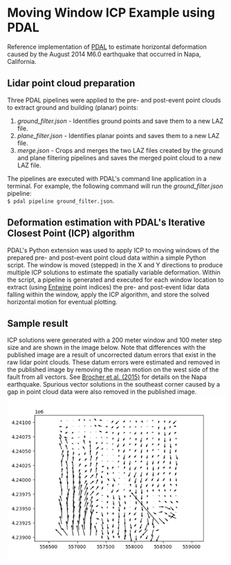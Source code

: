 # Moving Window ICP Example using PDAL
Reference implementation of [PDAL](https://pdal.io/) to estimate horizontal deformation caused by the August 2014 M6.0 earthquake that occurred in Napa, California.

## Lidar point cloud preparation
Three PDAL pipelines were applied to the pre- and post-event point clouds to extract ground and building (planar) points:
1. *ground_filter.json* - Identifies ground points and save them to a new LAZ file.
2. *plane_filter.json* - Identifies planar points and saves them to a new LAZ file.
3. *merge.json* - Crops and merges the two LAZ files created by the ground and plane filtering pipelines and saves the merged point cloud to a new LAZ file.

The pipelines are executed with PDAL's command line application in a terminal. For example, the following command will run the *ground_filter.json* pipeline:  
`$ pdal pipeline ground_filter.json`.

## Deformation estimation with PDAL's Iterative Closest Point (ICP) algorithm
PDAL's Python extension was used to apply ICP to moving windows of the prepared pre- and post-event point cloud data within a simple Python script. The window is moved (stepped) in the X and Y directions to produce multiple ICP solutions to estimate the spatially variable deformation. Within the script, a pipeline is generated and executed for each window location to extract (using [Entwine](https://entwine.io/) point indices) the pre- and post-event lidar data falling within the window, apply the ICP algorithm, and store the solved horizontal motion for eventual plotting. 

## Sample result
ICP solutions were generated with a 200 meter window and 100 meter step size and are shown in the image below. Note that differences with the published image are a result of uncorrected datum errors that exist in the raw lidar point clouds. These datum errors were estimated and removed in the published image by removing the mean motion on the west side of the fault from all vectors. See [Brocher et al. (2015)](https://doi.org/10.1785/0220150004) for details on the Napa earthquake. Spurious vector solutions in the southeast corner caused by a gap in point cloud data were also removed in the published image.
![sample icp results](icp_vectors.png)
